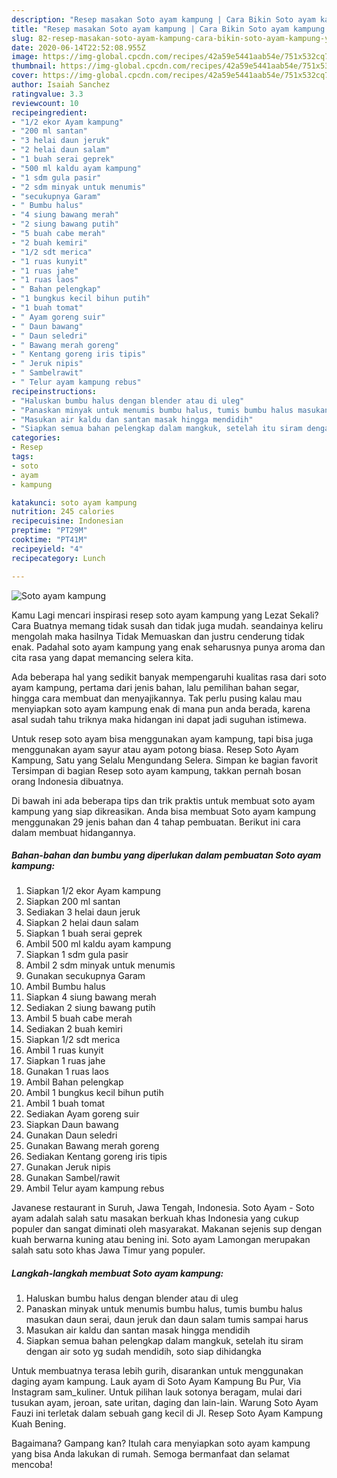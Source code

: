 ```yaml
---
description: "Resep masakan Soto ayam kampung | Cara Bikin Soto ayam kampung Yang Sempurna"
title: "Resep masakan Soto ayam kampung | Cara Bikin Soto ayam kampung Yang Sempurna"
slug: 82-resep-masakan-soto-ayam-kampung-cara-bikin-soto-ayam-kampung-yang-sempurna
date: 2020-06-14T22:52:08.955Z
image: https://img-global.cpcdn.com/recipes/42a59e5441aab54e/751x532cq70/soto-ayam-kampung-foto-resep-utama.jpg
thumbnail: https://img-global.cpcdn.com/recipes/42a59e5441aab54e/751x532cq70/soto-ayam-kampung-foto-resep-utama.jpg
cover: https://img-global.cpcdn.com/recipes/42a59e5441aab54e/751x532cq70/soto-ayam-kampung-foto-resep-utama.jpg
author: Isaiah Sanchez
ratingvalue: 3.3
reviewcount: 10
recipeingredient:
- "1/2 ekor Ayam kampung"
- "200 ml santan"
- "3 helai daun jeruk"
- "2 helai daun salam"
- "1 buah serai geprek"
- "500 ml kaldu ayam kampung"
- "1 sdm gula pasir"
- "2 sdm minyak untuk menumis"
- "secukupnya Garam"
- " Bumbu halus"
- "4 siung bawang merah"
- "2 siung bawang putih"
- "5 buah cabe merah"
- "2 buah kemiri"
- "1/2 sdt merica"
- "1 ruas kunyit"
- "1 ruas jahe"
- "1 ruas laos"
- " Bahan pelengkap"
- "1 bungkus kecil bihun putih"
- "1 buah tomat"
- " Ayam goreng suir"
- " Daun bawang"
- " Daun seledri"
- " Bawang merah goreng"
- " Kentang goreng iris tipis"
- " Jeruk nipis"
- " Sambelrawit"
- " Telur ayam kampung rebus"
recipeinstructions:
- "Haluskan bumbu halus dengan blender atau di uleg"
- "Panaskan minyak untuk menumis bumbu halus, tumis bumbu halus masukan daun serai, daun jeruk dan daun salam tumis sampai harus"
- "Masukan air kaldu dan santan masak hingga mendidih"
- "Siapkan semua bahan pelengkap dalam mangkuk, setelah itu siram dengan air soto yg sudah mendidih, soto siap dihidangka"
categories:
- Resep
tags:
- soto
- ayam
- kampung

katakunci: soto ayam kampung 
nutrition: 245 calories
recipecuisine: Indonesian
preptime: "PT29M"
cooktime: "PT41M"
recipeyield: "4"
recipecategory: Lunch

---
```



![Soto ayam kampung](https://img-global.cpcdn.com/recipes/42a59e5441aab54e/751x532cq70/soto-ayam-kampung-foto-resep-utama.jpg)

Kamu Lagi mencari inspirasi resep soto ayam kampung yang Lezat Sekali? Cara Buatnya memang tidak susah dan tidak juga mudah. seandainya keliru mengolah maka hasilnya Tidak Memuaskan dan justru cenderung tidak enak. Padahal soto ayam kampung yang enak seharusnya punya aroma dan cita rasa yang dapat memancing selera kita.

Ada beberapa hal yang sedikit banyak mempengaruhi kualitas rasa dari soto ayam kampung, pertama dari jenis bahan, lalu pemilihan bahan segar, hingga cara membuat dan menyajikannya. Tak perlu pusing kalau mau menyiapkan soto ayam kampung enak di mana pun anda berada, karena asal sudah tahu triknya maka hidangan ini dapat jadi suguhan istimewa.

Untuk resep soto ayam bisa menggunakan ayam kampung, tapi bisa juga menggunakan ayam sayur atau ayam potong biasa. Resep Soto Ayam Kampung, Satu yang Selalu Mengundang Selera. Simpan ke bagian favorit Tersimpan di bagian Resep soto ayam kampung, takkan pernah bosan orang Indonesia dibuatnya.


Di bawah ini ada beberapa tips dan trik praktis untuk membuat soto ayam kampung yang siap dikreasikan. Anda bisa membuat Soto ayam kampung menggunakan 29 jenis bahan dan 4 tahap pembuatan. Berikut ini cara dalam membuat hidangannya.

<!--inarticleads1-->

##### Bahan-bahan dan bumbu yang diperlukan dalam pembuatan Soto ayam kampung:

1. Siapkan 1/2 ekor Ayam kampung
1. Siapkan 200 ml santan
1. Sediakan 3 helai daun jeruk
1. Siapkan 2 helai daun salam
1. Siapkan 1 buah serai geprek
1. Ambil 500 ml kaldu ayam kampung
1. Siapkan 1 sdm gula pasir
1. Ambil 2 sdm minyak untuk menumis
1. Gunakan secukupnya Garam
1. Ambil  Bumbu halus
1. Siapkan 4 siung bawang merah
1. Sediakan 2 siung bawang putih
1. Ambil 5 buah cabe merah
1. Sediakan 2 buah kemiri
1. Siapkan 1/2 sdt merica
1. Ambil 1 ruas kunyit
1. Siapkan 1 ruas jahe
1. Gunakan 1 ruas laos
1. Ambil  Bahan pelengkap
1. Ambil 1 bungkus kecil bihun putih
1. Ambil 1 buah tomat
1. Sediakan  Ayam goreng suir
1. Siapkan  Daun bawang
1. Gunakan  Daun seledri
1. Gunakan  Bawang merah goreng
1. Sediakan  Kentang goreng iris tipis
1. Gunakan  Jeruk nipis
1. Gunakan  Sambel/rawit
1. Ambil  Telur ayam kampung rebus


Javanese restaurant in Suruh, Jawa Tengah, Indonesia. Soto Ayam - Soto ayam adalah salah satu masakan berkuah khas Indonesia yang cukup populer dan sangat diminati oleh masyarakat. Makanan sejenis sup dengan kuah berwarna kuning atau bening ini. Soto ayam Lamongan merupakan salah satu soto khas Jawa Timur yang populer. 

<!--inarticleads2-->

##### Langkah-langkah membuat Soto ayam kampung:

1. Haluskan bumbu halus dengan blender atau di uleg
1. Panaskan minyak untuk menumis bumbu halus, tumis bumbu halus masukan daun serai, daun jeruk dan daun salam tumis sampai harus
1. Masukan air kaldu dan santan masak hingga mendidih
1. Siapkan semua bahan pelengkap dalam mangkuk, setelah itu siram dengan air soto yg sudah mendidih, soto siap dihidangka


Untuk membuatnya terasa lebih gurih, disarankan untuk menggunakan daging ayam kampung. Lauk ayam di Soto Ayam Kampung Bu Pur, Via Instagram sam_kuliner. Untuk pilihan lauk sotonya beragam, mulai dari tusukan ayam, jeroan, sate uritan, daging dan lain-lain. Warung Soto Ayam Fauzi ini terletak dalam sebuah gang kecil di Jl. Resep Soto Ayam Kampung Kuah Bening. 

Bagaimana? Gampang kan? Itulah cara menyiapkan soto ayam kampung yang bisa Anda lakukan di rumah. Semoga bermanfaat dan selamat mencoba!

